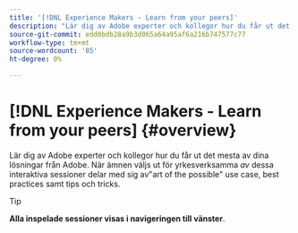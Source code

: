 ```yaml
---
title: '[!DNL Experience Makers - Learn from your peers]'
description: "Lär dig av Adobe experter och kollegor hur du får ut det mesta av dina lösningar från Adobe. [!DNL Experience Makers - Learn from your peers] är en global serie virtuella kundinlärningshändelser som fokuserar på att fördjupa sig i [!DNL Adobe Experience Cloud] lösningar."
source-git-commit: edd0bdb28a9b3d065a64a95af6a216b747577c77
workflow-type: tm+mt
source-wordcount: '85'
ht-degree: 0%

---
```


# [!DNL Experience Makers - Learn from your peers] {#overview}

Lär dig av Adobe experter och kollegor hur du får ut det mesta av dina lösningar från Adobe. När ämnen väljs ut för yrkesverksamma _av_ dessa interaktiva sessioner delar med sig av&quot;art of the possible&quot; use case, best practices samt tips och tricks.

>[!TIP]
>
>**Alla inspelade sessioner visas i navigeringen till vänster**.
